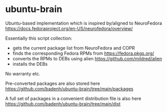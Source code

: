 # ubuntu-brain

Ubuntu-based implementation which is inspired by/aligned to NeuroFedora https://docs.fedoraproject.org/en-US/neurofedora/overview/

Essentially this script collection:

* gets the current package list from NeuroFedora and COPR
* finds the corresponding Fedora RPMs from https://fedora.pkgs.org/
* converts the RPMs to DEBs using alien https://github.com/mildred/alien
* installs the DEBs

No warranty etc.

Pre-converted packages are also stored here https://github.com/badenh/ubuntu-brain/tree/main/packages

A full set of packages in a convenient distribution file is also here https://github.com/badenh/ubuntu-brain/tree/main/dist
